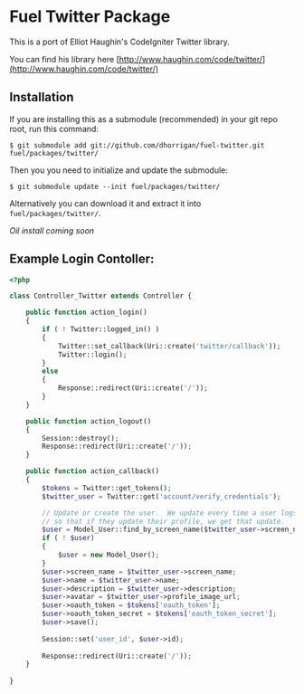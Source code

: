 # Fuel Twitter Package

This is a port of Elliot Haughin's CodeIgniter Twitter library.

You can find his library here [http://www.haughin.com/code/twitter/](http://www.haughin.com/code/twitter/)

## Installation

If you are installing this as a submodule (recommended) in your git repo root, run this command:

	$ git submodule add git://github.com/dhorrigan/fuel-twitter.git fuel/packages/twitter/

Then you you need to initialize and update the submodule:

	$ git submodule update --init fuel/packages/twitter/

Alternatively you can download it and extract it into `fuel/packages/twitter/`.

*Oil install coming soon*

## Example Login Contoller:

```php
<?php

class Controller_Twitter extends Controller {

	public function action_login()
	{
		if ( ! Twitter::logged_in() )
		{
			Twitter::set_callback(Uri::create('twitter/callback'));
			Twitter::login();
		}
		else
		{
			Response::redirect(Uri::create('/'));
		}
	}

	public function action_logout()
	{
		Session::destroy();
		Response::redirect(Uri::create('/'));
	}

	public function action_callback()
	{
		$tokens = Twitter::get_tokens();
		$twitter_user = Twitter::get('account/verify_credentials');

		// Update or create the user.  We update every time a user logs in
		// so that if they update their profile, we get that update.
		$user = Model_User::find_by_screen_name($twitter_user->screen_name);
		if ( ! $user)
		{
			$user = new Model_User();
		}
		$user->screen_name = $twitter_user->screen_name;
		$user->name = $twitter_user->name;
		$user->description = $twitter_user->description;
		$user->avatar = $twitter_user->profile_image_url;
		$user->oauth_token = $tokens['oauth_token'];
		$user->oauth_token_secret = $tokens['oauth_token_secret'];
		$user->save();
		
		Session::set('user_id', $user->id);
		
		Response::redirect(Uri::create('/'));
	}
	
}
```